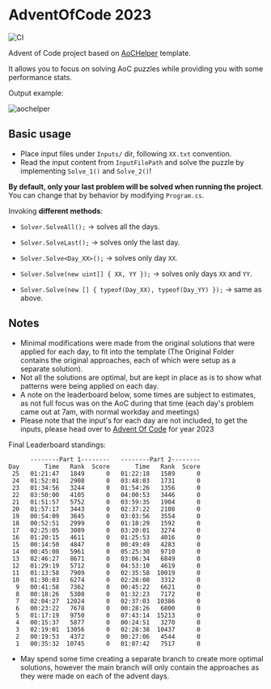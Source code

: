 # AdventOfCode 2023

![CI](https://github.com/eduherminio/AdventOfCode.Template/workflows/CI/badge.svg)

Advent of Code project based on [AoCHelper](https://github.com/eduherminio/AoCHelper) template.

It allows you to focus on solving AoC puzzles while providing you with some performance stats.

Output example:

![aochelper](https://user-images.githubusercontent.com/11148519/142051856-16d9d5bf-885c-44cd-94ae-6f678bcbc04f.gif)

## Basic usage

- Place input files under `Inputs/` dir, following `XX.txt` convention.
- Read the input content from `InputFilePath` and solve the puzzle by implementing `Solve_1()` and `Solve_2()`!

**By default, only your last problem will be solved when running the project**. You can change that by behavior by modifying `Program.cs`.

Invoking **different methods**:

- `Solver.SolveAll();` → solves all the days.

- `Solver.SolveLast();` → solves only the last day.

- `Solver.Solve<Day_XX>();` → solves only day `XX`.

- `Solver.Solve(new uint[] { XX, YY });` → solves only days `XX` and `YY`.

- `Solver.Solve(new [] { typeof(Day_XX), typeof(Day_YY) });` → same as above.

## Notes
- Minimal modifications were made from the original solutions that were applied for each day, to fit into the template (The Original Folder contains the original approaches, each of which were setup as a separate solution).
- Not all the solutions are optimal, but are kept in place as is to show what patterns were being applied on each day.
- A note on the leaderboard below, some times are subject to estimates, as not full focus was on the AoC during that time (each day's problem came out at 7am, with normal workday and meetings)
- Please note that the input's for each day are not included, to get the inputs, please head over to [Advent Of Code](https://adventofcode.com) for year 2023

Final Leaderboard standings:

```
      --------Part 1--------   --------Part 2--------
Day       Time   Rank  Score       Time   Rank  Score
 25   01:21:47   1849      0   01:22:18   1589      0
 24   01:52:01   2908      0   03:48:03   1731      0
 23   01:34:56   3244      0   01:54:26   1356      0
 22   03:50:00   4105      0   04:00:53   3446      0
 21   01:51:57   5752      0   03:59:35   1904      0
 20   01:57:17   3443      0   02:37:22   2108      0
 19   00:54:09   3645      0   03:03:56   3554      0
 18   00:52:51   2999      0   01:18:29   1592      0
 17   02:25:05   3089      0   03:20:01   3274      0
 16   01:20:15   4611      0   01:25:53   4016      0
 15   00:14:50   4847      0   00:49:49   4283      0
 14   00:45:08   5961      0   05:25:30   9710      0
 13   02:46:27   8671      0   03:06:34   6849      0
 12   01:29:19   5712      0   04:53:10   4619      0
 11   01:13:58   7909      0   02:35:58  10019      0
 10   01:30:03   6274      0   02:28:08   3312      0
  9   00:41:58   7362      0   00:45:22   6621      0
  8   00:18:26   5308      0   01:32:23   7172      0
  7   02:04:27  12024      0   02:37:03  10386      0
  6   00:23:22   7678      0   00:28:26   6800      0
  5   01:17:19   9750      0   07:43:14  15213      0
  4   00:15:37   5877      0   00:24:51   3270      0
  3   02:19:01  13056      0   02:28:38  10437      0
  2   00:19:53   4372      0   00:27:06   4544      0
  1   00:35:32  10745      0   01:07:42   7517      0
```
- May spend some time creating a separate branch to create more optimal solutions, however the main branch will only contain the approaches as they were made on each of the advent days.
